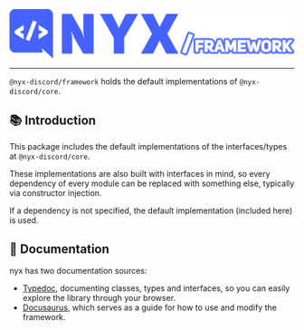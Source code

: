 ![nyx/framework Logo](assets/nyx_framework.png)

---

`@nyx-discord/framework` holds the default implementations of `@nyx-discord/core`.

## 📚 Introduction

This package includes the default implementations of the interfaces/types at `@nyx-discord/core`.

These implementations are also built with interfaces in mind, so every dependency of every module can be replaced with
something else, typically via constructor injection.

If a dependency is not specified, the default implementation (included here) is used.

## 📖 Documentation

nyx has two documentation sources:

* [Typedoc](https://nyx-discord.github.io/nyx/typedoc), documenting classes, types and interfaces, so you can easily
  explore
  the library through your browser.
* [Docusaurus](https://nyx-discord.github.io/nyx/docs), which serves as a guide for how to use and modify the framework.

